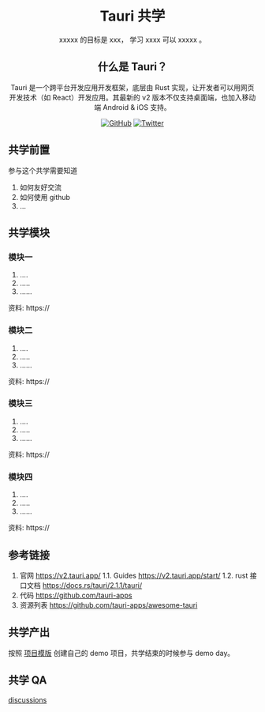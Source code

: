 <div align="center">
  <h1> Tauri 共学 </h1>

  <p> xxxxx  的目标是 xxx， 学习 xxxx  可以 xxxxx 。</p>

  
  <h2>什么是 Tauri？</h2>
  <p>Tauri 是一个跨平台开发应用开发框架，底层由 Rust 实现，让开发者可以用网页开发技术（如 React）开发应用。其最新的 v2 版本不仅支持桌面端，也加入移动端 Android & iOS 支持。</p>

 <p>
    <a href="https://github.com/CreatorsDAO"><img src="https://badgen.net/badge/icon/github?icon=github&label" alt="GitHub" /></a>
    <a href="https://twitter.com/Labs706"><img src="https://badgen.net/badge/icon/twitter?icon=twitter&label" alt="Twitter" /></a>
  </p>

</div>

## 共学前置

参与这个共学需要知道

1. 如何友好交流
2. 如何使用 github
3. ...

## 共学模块

### 模块一

1. ....
2. .....
3. ......

资料: https://

### 模块二

1. ....
2. .....
3. ......

资料: https://

### 模块三

1. ....
2. .....
3. ......

资料: https://

### 模块四

1. ....
2. .....
3. ......

资料: https://

## 参考链接

1. 官网 https://v2.tauri.app/
  1.1. Guides https://v2.tauri.app/start/
  1.2. rust 接口文档 https://docs.rs/tauri/2.1.1/tauri/
2. 代码 https://github.com/tauri-apps
3. 资源列表 https://github.com/tauri-apps/awesome-tauri

## 共学产出

按照 [项目模版](https://github.com/orgs/CreatorsDAO/discussions/60) 创建自己的 demo 项目，共学结束的时候参与 demo day。

## 共学 QA

[discussions](https://github.com/orgs/CreatorsDAO/discussions/categories/q-a)

